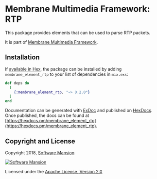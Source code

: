 # Membrane Multimedia Framework: RTP

This package provides elements that can be used to parse RTP packets.

It is part of [Membrane Multimedia Framework](https://membraneframework.org).

## Installation

If [available in Hex](https://hex.pm/docs/publish), the package can be installed
by adding `membrane_element_rtp` to your list of dependencies in `mix.exs`:

```elixir
def deps do
  [
    {:membrane_element_rtp, "~> 0.2.0"}
  ]
end
```

Documentation can be generated with [ExDoc](https://github.com/elixir-lang/ex_doc)
and published on [HexDocs](https://hexdocs.pm). Once published, the docs can
be found at [https://hexdocs.pm/membrane_element_rtp](https://hexdocs.pm/membrane_element_rtp).

## Copyright and License

Copyright 2018, [Software Mansion](https://swmansion.com/?utm_source=git&utm_medium=readme&utm_campaign=membrane)

[![Software Mansion](https://membraneframework.github.io/static/logo/swm_logo_readme.png)](https://swmansion.com/?utm_source=git&utm_medium=readme&utm_campaign=membrane)

Licensed under the [Apache License, Version 2.0](LICENSE)
